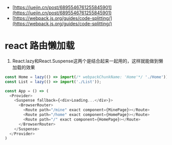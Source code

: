 

- [https://juejin.cn/post/6895546761255845901](https://juejin.cn/post/6895546761255845901)
- [https://webpack.js.org/guides/code-splitting/](https://webpack.js.org/guides/code-splitting/)


# react 路由懒加载

1. React.lazy和React.Suspense这两个是结合起来一起用的，这样就能做到懒加载的效果

```js
const Home = lazy(() => import(/* webpackChunkName: 'Home'*/ './Home'));
const List = lazy(() => import('./List'));

const App = () => (
  <Provider>
    <Suspense fallback={<div>Loading...</div>}>
      <BrowserRouter>
        <Route path="/mine" exact component={MinePage}></Route>
        <Route path="/home" exact component={HomePage}></Route>
        <Route path="/" exact component={HomePage}></Route>
      </BrowserRouter>
    </Suspense>
  </Provider>
)
```

